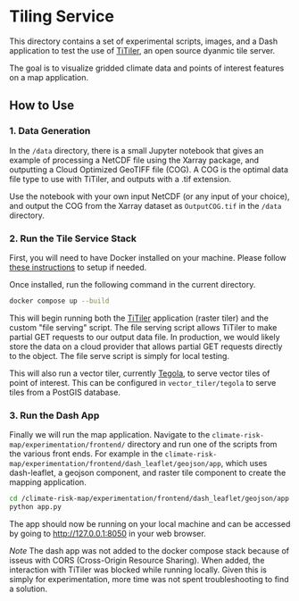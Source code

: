 
# Tiling Service

This directory contains a set of experimental scripts, images, and a Dash application to test the use of [TiTiler](https://developmentseed.org/titiler/), an open source dyanmic tile server.

The goal is to visualize gridded climate data and points of interest features on a map application.

## How to Use
### 1. Data Generation

In the `/data` directory, there is a small Jupyter notebook that gives an example of processing a NetCDF file using the Xarray package, and outputting a Cloud Optimized GeoTIFF file (COG). A COG is the optimal data file type to use with TiTiler, and outputs with a .tif extension.

Use the notebook with your own input NetCDF (or any input of your choice), and output the COG from the Xarray dataset as `OutputCOG.tif` in the `/data` directory.

### 2. Run the Tile Service Stack

First, you will need to have Docker installed on your machine. Please follow [these instructions](https://docs.docker.com/engine/install/) to setup if needed.

Once installed, run the following command in the current directory.

```bash
docker compose up --build
```

This will begin running both the [TiTiler](https://developmentseed.org/titiler/) application (raster tiler) and the custom "file serving" script. The file serving script allows TiTiler to make partial GET requests to our output data file. In production, we would likely store the data on a cloud provider that allows partial GET requests directly to the object. The file serve script is simply for local testing.

This will also run a vector tiler, currently [Tegola](https://tegola.io/), to serve vector tiles of point of interest. This can be configured in `vector_tiler/tegola` to serve tiles from a PostGIS database.

### 3. Run the Dash App

Finally we will run the map application. Navigate to the `climate-risk-map/experimentation/frontend/` directory and run one of the scripts from the various front ends. For example
in the `climate-risk-map/experimentation/frontend/dash_leaflet/geojson/app`, which uses dash-leaflet, a geojson component, and raster tile component to create the mapping application.

```bash
cd /climate-risk-map/experimentation/frontend/dash_leaflet/geojson/app
python app.py
```

The app should now be running on your local machine and can be accessed by going to http://127.0.0.1:8050 in your web browser.

*Note* The dash app was not added to the docker compose stack because of isseus with CORS (Cross-Origin Resource Sharing). When added, the interaction with TiTiler was blocked while running locally. Given this is simply for experimentation, more time was not spent troubleshooting to find a solution. 